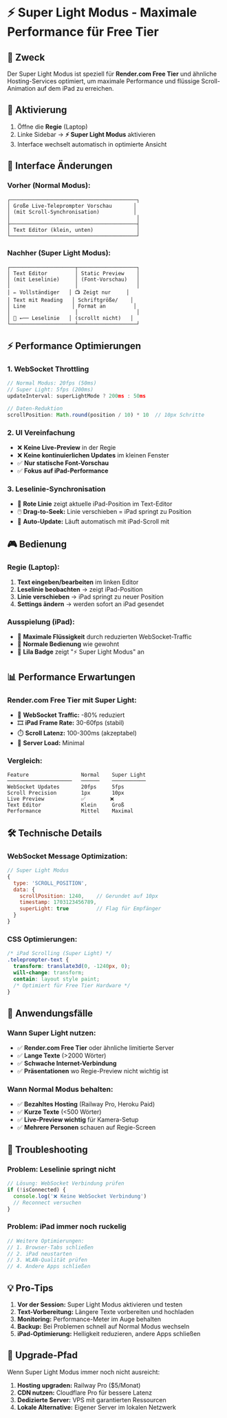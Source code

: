 # ⚡ Super Light Modus - Maximale Performance für Free Tier

## 🎯 **Zweck**
Der Super Light Modus ist speziell für **Render.com Free Tier** und ähnliche Hosting-Services optimiert, um maximale Performance und flüssige Scroll-Animation auf dem iPad zu erreichen.

## 🔧 **Aktivierung**
1. Öffne die **Regie** (Laptop)
2. Linke Sidebar → **⚡ Super Light Modus** aktivieren
3. Interface wechselt automatisch in optimierte Ansicht

## 📱 **Interface Änderungen**

### **Vorher (Normal Modus):**
```
┌─────────────────────────────────────────┐
│ Große Live-Teleprompter Vorschau       │
│ (mit Scroll-Synchronisation)           │
│                                         │
├─────────────────────────────────────────┤
│ Text Editor (klein, unten)              │
└─────────────────────────────────────────┘
```

### **Nachher (Super Light Modus):**
```
┌─────────────────────┬───────────────────┐
│ Text Editor         │ Static Preview    │
│ (mit Leselinie)     │ (Font-Vorschau)   │
│                     │                   │
│ ✏️ Vollständiger   │ 📺 Zeigt nur     │
│ Text mit Reading   │ Schriftgröße/    │
│ Line               │ Format an         │
│                     │                   │
│ 🔴 ←── Leselinie   │ (scrollt nicht)   │
└─────────────────────┴───────────────────┘
```

## ⚡ **Performance Optimierungen**

### **1. WebSocket Throttling**
```javascript
// Normal Modus: 20fps (50ms)
// Super Light: 5fps (200ms)
updateInterval: superLightMode ? 200ms : 50ms

// Daten-Reduktion
scrollPosition: Math.round(position / 10) * 10  // 10px Schritte
```

### **2. UI Vereinfachung**
- ❌ **Keine Live-Preview** in der Regie
- ❌ **Keine kontinuierlichen Updates** im kleinen Fenster
- ✅ **Nur statische Font-Vorschau**
- ✅ **Fokus auf iPad-Performance**

### **3. Leselinie-Synchronisation**
- 🔴 **Rote Linie** zeigt aktuelle iPad-Position im Text-Editor
- 🖱️ **Drag-to-Seek:** Linie verschieben = iPad springt zu Position
- 🔄 **Auto-Update:** Läuft automatisch mit iPad-Scroll mit

## 🎮 **Bedienung**

### **Regie (Laptop):**
1. **Text eingeben/bearbeiten** im linken Editor
2. **Leselinie beobachten** → zeigt iPad-Position
3. **Linie verschieben** → iPad springt zu neuer Position
4. **Settings ändern** → werden sofort an iPad gesendet

### **Ausspielung (iPad):**
- 🎯 **Maximale Flüssigkeit** durch reduzierten WebSocket-Traffic
- 📱 **Normale Bedienung** wie gewohnt
- 💜 **Lila Badge** zeigt "⚡ Super Light Modus" an

## 📊 **Performance Erwartungen**

### **Render.com Free Tier mit Super Light:**
- 📡 **WebSocket Traffic:** -80% reduziert
- 🎞️ **iPad Frame Rate:** 30-60fps (stabil)
- ⏱️ **Scroll Latenz:** 100-300ms (akzeptabel)
- 💾 **Server Load:** Minimal

### **Vergleich:**
```
Feature                 Normal    Super Light
─────────────────────   ──────    ───────────
WebSocket Updates       20fps     5fps
Scroll Precision        1px       10px
Live Preview            ✅        ❌
Text Editor             Klein     Groß
Performance             Mittel    Maximal
```

## 🛠️ **Technische Details**

### **WebSocket Message Optimization:**
```javascript
// Super Light Modus
{
  type: 'SCROLL_POSITION',
  data: {
    scrollPosition: 1240,    // Gerundet auf 10px
    timestamp: 1703123456789,
    superLight: true         // Flag für Empfänger
  }
}
```

### **CSS Optimierungen:**
```css
/* iPad Scrolling (Super Light) */
.teleprompter-text {
  transform: translate3d(0, -1240px, 0);
  will-change: transform;
  contain: layout style paint;
  /* Optimiert für Free Tier Hardware */
}
```

## 🎯 **Anwendungsfälle**

### **Wann Super Light nutzen:**
- ✅ **Render.com Free Tier** oder ähnliche limitierte Server
- ✅ **Lange Texte** (>2000 Wörter)
- ✅ **Schwache Internet-Verbindung**
- ✅ **Präsentationen** wo Regie-Preview nicht wichtig ist

### **Wann Normal Modus behalten:**
- ✅ **Bezahltes Hosting** (Railway Pro, Heroku Paid)
- ✅ **Kurze Texte** (<500 Wörter)
- ✅ **Live-Preview wichtig** für Kamera-Setup
- ✅ **Mehrere Personen** schauen auf Regie-Screen

## 🔧 **Troubleshooting**

### **Problem: Leselinie springt nicht**
```javascript
// Lösung: WebSocket Verbindung prüfen
if (!isConnected) {
  console.log('❌ Keine WebSocket Verbindung')
  // Reconnect versuchen
}
```

### **Problem: iPad immer noch ruckelig**
```javascript
// Weitere Optimierungen:
// 1. Browser-Tabs schließen
// 2. iPad neustarten
// 3. WLAN-Qualität prüfen
// 4. Andere Apps schließen
```

## 💡 **Pro-Tips**

1. **Vor der Session:** Super Light Modus aktivieren und testen
2. **Text-Vorbereitung:** Längere Texte vorbereiten und hochladen
3. **Monitoring:** Performance-Meter im Auge behalten
4. **Backup:** Bei Problemen schnell auf Normal Modus wechseln
5. **iPad-Optimierung:** Helligkeit reduzieren, andere Apps schließen

## 🚀 **Upgrade-Pfad**

Wenn Super Light Modus immer noch nicht ausreicht:

1. **Hosting upgraden:** Railway Pro ($5/Monat)
2. **CDN nutzen:** Cloudflare Pro für bessere Latenz
3. **Dedizierte Server:** VPS mit garantierten Ressourcen
4. **Lokale Alternative:** Eigener Server im lokalen Netzwerk
